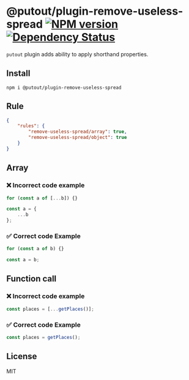 # @putout/plugin-remove-useless-spread [![NPM version][NPMIMGURL]][NPMURL] [![Dependency Status][DependencyStatusIMGURL]][DependencyStatusURL]

[NPMIMGURL]:                https://img.shields.io/npm/v/@putout/plugin-remove-useless-spread.svg?style=flat&longCache=true
[NPMURL]:                   https://npmjs.org/package/@putout/plugin-remove-useless-spread"npm"

[DependencyStatusURL]:      https://david-dm.org/coderaiser/putout?path=packages/plugin-remove-useless-spread
[DependencyStatusIMGURL]:   https://david-dm.org/coderaiser/putout.svg?path=packages/plugin-remove-useless-spread

`putout` plugin adds ability to apply shorthand properties.

## Install

```
npm i @putout/plugin-remove-useless-spread
```

## Rule

```json
{
    "rules": {
        "remove-useless-spread/array": true,
        "remove-useless-spread/object": true
    }
}
```

## Array

### ❌ Incorrect code example

```js
for (const a of [...b]) {}

const a = {
    ...b
};
```

### ✅ Correct code Example

```js
for (const a of b) {}

const a = b;
```

## Function call

### ❌ Incorrect code example

```js
const places = [...getPlaces()];
```

### ✅ Correct code Example

```js
const places = getPlaces();
```

## License

MIT


